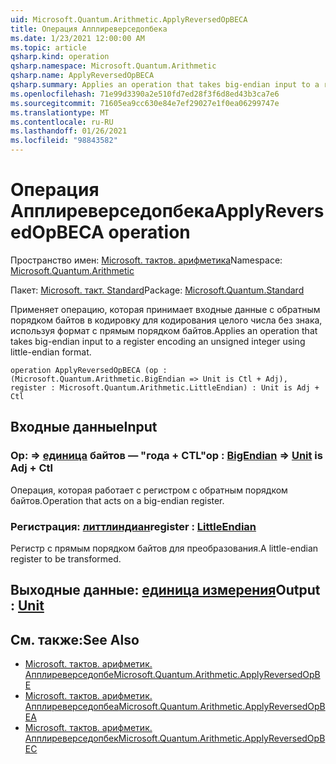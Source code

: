 ```yaml
---
uid: Microsoft.Quantum.Arithmetic.ApplyReversedOpBECA
title: Операция Апплиреверседопбека
ms.date: 1/23/2021 12:00:00 AM
ms.topic: article
qsharp.kind: operation
qsharp.namespace: Microsoft.Quantum.Arithmetic
qsharp.name: ApplyReversedOpBECA
qsharp.summary: Applies an operation that takes big-endian input to a register encoding an unsigned integer using little-endian format.
ms.openlocfilehash: 71e99d3390a2e510fd7ed28f3f6d8ed43b3ca7e6
ms.sourcegitcommit: 71605ea9cc630e84e7ef29027e1f0ea06299747e
ms.translationtype: MT
ms.contentlocale: ru-RU
ms.lasthandoff: 01/26/2021
ms.locfileid: "98843582"
---
```

# <a name="applyreversedopbeca-operation"></a><span data-ttu-id="12598-102">Операция Апплиреверседопбека</span><span class="sxs-lookup"><span data-stu-id="12598-102">ApplyReversedOpBECA operation</span></span>

<span data-ttu-id="12598-103">Пространство имен: [Microsoft. тактов. арифметика](xref:Microsoft.Quantum.Arithmetic)</span><span class="sxs-lookup"><span data-stu-id="12598-103">Namespace: [Microsoft.Quantum.Arithmetic](xref:Microsoft.Quantum.Arithmetic)</span></span>

<span data-ttu-id="12598-104">Пакет: [Microsoft. такт. Standard](https://nuget.org/packages/Microsoft.Quantum.Standard)</span><span class="sxs-lookup"><span data-stu-id="12598-104">Package: [Microsoft.Quantum.Standard](https://nuget.org/packages/Microsoft.Quantum.Standard)</span></span>


<span data-ttu-id="12598-105">Применяет операцию, которая принимает входные данные с обратным порядком байтов в кодировку для кодирования целого числа без знака, используя формат с прямым порядком байтов.</span><span class="sxs-lookup"><span data-stu-id="12598-105">Applies an operation that takes big-endian input to a register encoding an unsigned integer using little-endian format.</span></span>

```qsharp
operation ApplyReversedOpBECA (op : (Microsoft.Quantum.Arithmetic.BigEndian => Unit is Ctl + Adj), register : Microsoft.Quantum.Arithmetic.LittleEndian) : Unit is Adj + Ctl
```


## <a name="input"></a><span data-ttu-id="12598-106">Входные данные</span><span class="sxs-lookup"><span data-stu-id="12598-106">Input</span></span>

### <a name="op--bigendian--unit--is-adj--ctl"></a><span data-ttu-id="12598-107">Op: [](xref:Microsoft.Quantum.Arithmetic.BigEndian) => [единица](xref:microsoft.quantum.lang-ref.unit) байтов — "года + CTL"</span><span class="sxs-lookup"><span data-stu-id="12598-107">op : [BigEndian](xref:Microsoft.Quantum.Arithmetic.BigEndian) => [Unit](xref:microsoft.quantum.lang-ref.unit)  is Adj + Ctl</span></span>

<span data-ttu-id="12598-108">Операция, которая работает с регистром с обратным порядком байтов.</span><span class="sxs-lookup"><span data-stu-id="12598-108">Operation that acts on a big-endian register.</span></span>


### <a name="register--littleendian"></a><span data-ttu-id="12598-109">Регистрация: [литтлиндиан](xref:Microsoft.Quantum.Arithmetic.LittleEndian)</span><span class="sxs-lookup"><span data-stu-id="12598-109">register : [LittleEndian](xref:Microsoft.Quantum.Arithmetic.LittleEndian)</span></span>

<span data-ttu-id="12598-110">Регистр с прямым порядком байтов для преобразования.</span><span class="sxs-lookup"><span data-stu-id="12598-110">A little-endian register to be transformed.</span></span>



## <a name="output--unit"></a><span data-ttu-id="12598-111">Выходные данные: [единица измерения](xref:microsoft.quantum.lang-ref.unit)</span><span class="sxs-lookup"><span data-stu-id="12598-111">Output : [Unit](xref:microsoft.quantum.lang-ref.unit)</span></span>



## <a name="see-also"></a><span data-ttu-id="12598-112">См. также:</span><span class="sxs-lookup"><span data-stu-id="12598-112">See Also</span></span>

- [<span data-ttu-id="12598-113">Microsoft. тактов. арифметик. Апплиреверседопбе</span><span class="sxs-lookup"><span data-stu-id="12598-113">Microsoft.Quantum.Arithmetic.ApplyReversedOpBE</span></span>](xref:Microsoft.Quantum.Arithmetic.ApplyReversedOpBE)
- [<span data-ttu-id="12598-114">Microsoft. тактов. арифметик. Апплиреверседопбеа</span><span class="sxs-lookup"><span data-stu-id="12598-114">Microsoft.Quantum.Arithmetic.ApplyReversedOpBEA</span></span>](xref:Microsoft.Quantum.Arithmetic.ApplyReversedOpBEA)
- [<span data-ttu-id="12598-115">Microsoft. тактов. арифметик. Апплиреверседопбек</span><span class="sxs-lookup"><span data-stu-id="12598-115">Microsoft.Quantum.Arithmetic.ApplyReversedOpBEC</span></span>](xref:Microsoft.Quantum.Arithmetic.ApplyReversedOpBEC)